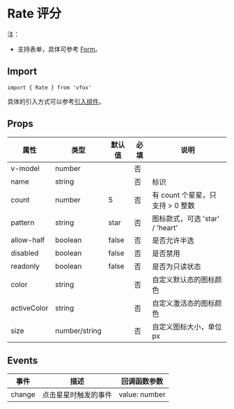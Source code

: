 # Rate 评分

注：

- 支持表单，具体可参考 [Form](./Form.md)。

## Import

```
import { Rate } from 'vfox'
```

具体的引入方式可以参考[引入组件](../guide/import.md)。

## Props

| 属性        | 类型          | 默认值 | 必填 | 说明                             |
| ----------- | ------------- | ------ | ---- | -------------------------------- |
| v-model     | number        |        | 否   |
| name        | string        |        | 否   | 标识                             |
| count       | number        | 5      | 否   | 有 count 个星星，只支持 > 0 整数 |
| pattern     | string        | star   | 否   | 图标款式，可选 'star' / 'heart'  |
| allow-half  | boolean       | false  | 否   | 是否允许半选                     |
| disabled    | boolean       | false  | 否   | 是否禁用                         |
| readonly    | boolean       | false  | 否   | 是否为只读状态                   |
| color       | string        |        | 否   | 自定义默认态的图标颜色           |
| activeColor | string        |        | 否   | 自定义激活态的图标颜色           |
| size        | number/string |        | 否   | 自定义图标大小，单位 px          |

## Events

| 事件   | 描述                 | 回调函数参数  |
| ------ | -------------------- | ------------- |
| change | 点击星星时触发的事件 | value: number |
